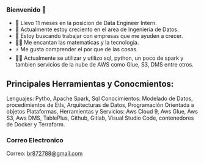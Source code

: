 ### Bienvenido 👋

- 🔭 Llevo 11 meses en la posicion de Data Engineer Intern.
- 🌱 Actualmente estoy creciento en el area de Ingenieria de Datos.
- 👯 Estoy buscando trabajar con empresas que me ayuden a crecer.
- 🧑‍💻 Me encantan las matematicas y la tecnologia.
- ⚡ Me gusta comprender el por que de las cosas.
- 🧑‍🎓 Actualmente se utilizar y utilizo sql, python, un poco de spark y tambien servicios de la nube de AWS como Glue, S3, DMS entre otros.


## Principales Herramientas y Conocmientos:
Lenguajes: Pytho, Apache Spark, Sql
Conocimientos: Modelado de Datos, procedimientos de Etls, Arquitecturas de Datos, Programación Orientada a objetos
Plataformas, Herramientas y Servicios: Aws Cloud 9, Aws Glue, Aws S3, Aws DMS, TablePlus, Github, Gitlab, Visual Studio Code, contenedores de Docker y Terraform.

 

### Correo Electronico 
Correo: br872788@gmail.com

